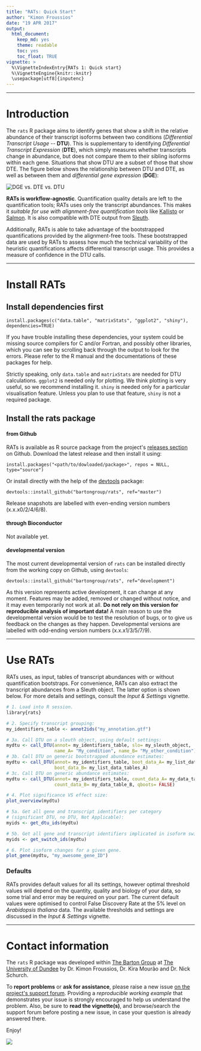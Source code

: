 ```yaml
---
title: "RATs: Quick Start"
author: "Kimon Froussios"
date: "19 APR 2017"
output: 
  html_document: 
    keep_md: yes
    theme: readable
    toc: yes
    toc_float: TRUE
vignette: >
  %\VignetteIndexEntry{RATs 1: Quick start}
  %\VignetteEngine{knitr::knitr}
  \usepackage[utf8]{inputenc}
---
```





***

# Introduction

The `rats` R package aims to identify genes that show a shift in the relative abundance of their transcript isoforms 
between two conditions (*Differential Transcript Usage* -- **DTU**). This is supplementary
to identifying *Differential Transcript Expression* (**DTE**), which simply measures whether transcripts change in
abundance, but does not compare them to their sibling isoforms within each gene. Situations that show DTU are a 
subset of those that show DTE. The figure below shows the relationship between DTU and DTE, as well as between them and
*differential gene expression* (**DGE**):

![DGE vs. DTE vs. DTU](./fig/dge-dte-dtu.png)


**RATs is workflow-agnostic**. Quantification quality details are left to the quantification tools; RATs uses only the
transcript abundances. This makes it *suitable for use with alignment-free quantification tools* like [Kallisto](http://pachterlab.github.io/kallisto/)
or [Salmon](https://github.com/COMBINE-lab/salmon). It is also compatible with DTE output from [Sleuth](http://pachterlab.github.io/sleuth).

Additionally, RATs is able to take advantage of the bootstrapped quantifications provided by the alignment-free tools. These bootstrapped
data are used by RATs to assess how much the technical variability of the heuristic quantifications affects differential transcript usage.
This provides a measure of confidence in the DTU calls. 


***


# Install RATs

## Install dependencies first

`install.packages(c("data.table", "matrixStats", "ggplot2", "shiny"), dependencies=TRUE)`

If you have trouble installing these dependencies, your system could be missing source compilers for C and/or Fortran, and possibly other libraries, 
which you can see by scrolling back through the output to look for the errors. Please refer to the R manual and the documentations of these packages for help.

Strictly speaking, only `data.table` and `matrixStats` are needed for DTU calculations. `ggplot2` is needed only for plotting. We think plotting is very useful,
so we recommend installing it. `shiny` is needed only for a particular visualisation feature. Unless you plan to use that feature, `shiny` is not a required package. 


## Install the rats package

#### from Github

RATs is available as R source package from the project's [releases section](https://github.com/bartongroup/Rats/releases) on Github.
Download the latest release and then install it using:

`install.packages("<path/to/dowloaded/package>", repos = NULL, type="source")`

Or install directly with the help of the [devtools](https://www.rstudio.com/products/rpackages/devtools/) package:

`devtools::install_github("bartongroup/rats", ref="master")`

Release snapshots are labelled with even-ending version numbers (x.x.x0/2/4/6/8).

#### through Bioconductor

Not available yet.

#### developmental version

The most current developmental version of `rats` can be installed directly from the working copy on Github, using `devtools`:

`devtools::install_github("bartongroup/rats", ref="development")`

As this version represents active development, it can change at any moment. Features may be added, removed or changed without notice, and it
may even temporarily not work at all. **Do not rely on this version for reproducible analysis of important data!**
A main reason to use the developmental version would be to test the resolution of bugs, or to give us feedback on the changes as they happen.
Developmental versions are labelled with odd-ending version numbers (x.x.x1/3/5/7/9).


***


# Use RATs

RATs uses, as input, tables of transcript abundances with or without quantification bootstraps. For convenience, RATs can also
extract the transcript abundances from a Sleuth object. The latter option is shown below. For more details and settings, consult
the *Input & Settings* vignette.


```r
# 1. Load into R session.
library{rats}

# 2. Specify transcript grouping:
my_identifiers_table <- annot2ids("my_annotation.gtf")

# 3a. Call DTU on a sleuth object, using default settings:
mydtu <- call_DTU(annot= my_identifiers_table, slo= my_sleuth_object, 
                  name_A= "My_condition", name_B= "My_other_condition")
# 3b. Call DTU on generic bootstrapped abundance estimates:
mydtu <- call_DTU(annot= my_identifiers_table, boot_data_A= my_list_data_tables_A, 
                  boot_data_B= my_list_data_tables_A)
# 3c. Call DTU on generic abundance estimates:
mydtu <- call_DTU(annot= my_identifiers_table, count_data_A= my_data_table_A, 
                  count_data_B= my_data_table_B, qboots= FALSE)

# 4. Plot significance VS effect size:
plot_overview(mydtu)

# 5a. Get all gene and transcript identifiers per category 
# (significant DTU, no DTU, Not Applicable):
myids <- get_dtu_ids(mydtu)

# 5b. Get all gene and transcript identifiers implicated in isoform switching:
myids <- get_switch_ids(mydtu)

# 6. Plot isoform changes for a given gene.
plot_gene(mydtu, "my_awesome_gene_ID")
```



### Defaults

RATs provides default values for all its settings, however optimal threshold values will depend on the quantity, 
quality and biology of your data, so some trial and error may be required on your part. The current default values 
were optimised to control False Discovery Rate at the 5% level on *Arabidopsis thaliana* data.
The available thresholds and settings are discussed in the *Input & Settings* vignette.


***


# Contact information

The `rats` R package was developed within [The Barton Group](http://www.compbio.dundee.ac.uk) at [The University of Dundee](http://www.dundee.ac.uk)
by Dr. Kimon Froussios, Dr. Kira Mourão and Dr. Nick Schurch.

To **report problems** or **ask for assistance**, please raise a new issue [on the project's support forum](https://github.com/bartongroup/Rats/issues).
Providing a *reproducible working example* that demonstrates your issue is strongly encouraged to help us understand the problem. Also, be sure 
to **read the vignette(s)**, and browse/search the support forum before posting a new issue, in case your question is already answered there.

Enjoy!

![](./fig/rats.png)

